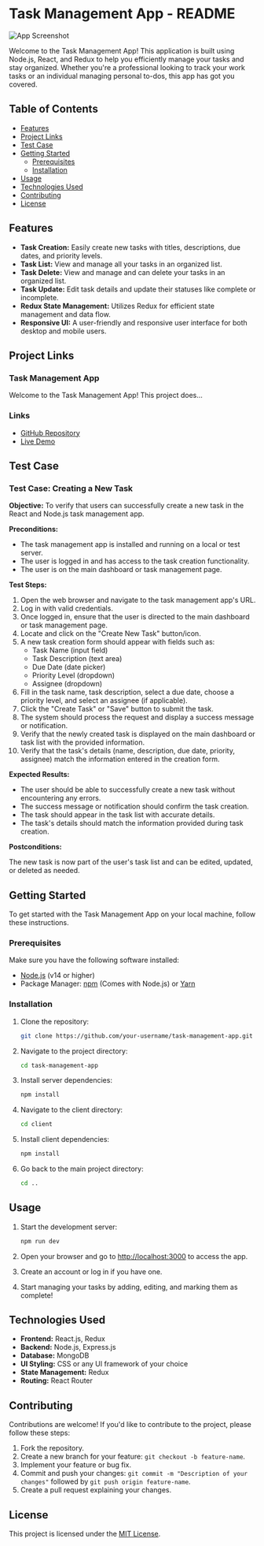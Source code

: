 # Task Management App - README

![App Screenshot](screenshot.png)

Welcome to the Task Management App! This application is built using Node.js, React, and Redux to help you efficiently manage your tasks and stay organized. Whether you're a professional looking to track your work tasks or an individual managing personal to-dos, this app has got you covered.

## Table of Contents

- [Features](#features)
- [Project Links](#project-links)
- [Test Case](#test-case)
- [Getting Started](#getting-started)
  - [Prerequisites](#prerequisites)
  - [Installation](#installation)
- [Usage](#usage)
- [Technologies Used](#technologies-used)
- [Contributing](#contributing)
- [License](#license)

## Features

- **Task Creation:** Easily create new tasks with titles, descriptions, due dates, and priority levels.
- **Task List:** View and manage all your tasks in an organized list.
- **Task Delete:** View and manage and can delete your tasks in an organized list.
- **Task Update:** Edit task details and update their statuses like complete or incomplete.
- **Redux State Management:** Utilizes Redux for efficient state management and data flow.
- **Responsive UI:** A user-friendly and responsive user interface for both desktop and mobile users.

## Project Links

  ### Task Management App
  
  Welcome to the Task Management App! This project does...
  
  ### Links
  
  - [GitHub Repository](https://github.com/gitsforvikki/task-manag-final/tree/master)
  - [Live Demo](https://task-management-backend-e0d7.onrender.com/)

## Test Case

  ### Test Case: Creating a New Task

**Objective:** To verify that users can successfully create a new task in the React and Node.js task management app.

**Preconditions:**
- The task management app is installed and running on a local or test server.
- The user is logged in and has access to the task creation functionality.
- The user is on the main dashboard or task management page.

**Test Steps:**

1. Open the web browser and navigate to the task management app's URL.
2. Log in with valid credentials.
3. Once logged in, ensure that the user is directed to the main dashboard or task management page.
4. Locate and click on the "Create New Task" button/icon.
5. A new task creation form should appear with fields such as:
   - Task Name (input field)
   - Task Description (text area)
   - Due Date (date picker)
   - Priority Level (dropdown)
   - Assignee (dropdown)
6. Fill in the task name, task description, select a due date, choose a priority level, and select an assignee (if applicable).
7. Click the "Create Task" or "Save" button to submit the task.
8. The system should process the request and display a success message or notification.
9. Verify that the newly created task is displayed on the main dashboard or task list with the provided information.
10. Verify that the task's details (name, description, due date, priority, assignee) match the information entered in the creation form.

**Expected Results:**

- The user should be able to successfully create a new task without encountering any errors.
- The success message or notification should confirm the task creation.
- The task should appear in the task list with accurate details.
- The task's details should match the information provided during task creation.

**Postconditions:**

The new task is now part of the user's task list and can be edited, updated, or deleted as needed.



## Getting Started

To get started with the Task Management App on your local machine, follow these instructions.

### Prerequisites

Make sure you have the following software installed:

- [Node.js](https://nodejs.org/) (v14 or higher)
- Package Manager: [npm](https://www.npmjs.com/) (Comes with Node.js) or [Yarn](https://yarnpkg.com/) 

### Installation

1. Clone the repository:

   ```bash
   git clone https://github.com/your-username/task-management-app.git

2. Navigate to the project directory:

    ```bash
    cd task-management-app

3. Install server dependencies:

    ```bash
    npm install

4. Navigate to the client directory:

    ```bash
    cd client

5. Install client dependencies:

    ```bash
    npm install

6. Go back to the main project directory:

    ```bash
    cd ..


## Usage

1. Start the development server:

    ```bash
    npm run dev


2. Open your browser and go to [http://localhost:3000](http://localhost:3000) to access the app.

3. Create an account or log in if you have one.

4. Start managing your tasks by adding, editing, and marking them as complete!

## Technologies Used

- **Frontend:** React.js, Redux
- **Backend:** Node.js, Express.js
- **Database:** MongoDB
- **UI Styling:** CSS or any UI framework of your choice
- **State Management:** Redux
- **Routing:** React Router


## Contributing

Contributions are welcome! If you'd like to contribute to the project, please follow these steps:

1. Fork the repository.
2. Create a new branch for your feature: `git checkout -b feature-name`.
3. Implement your feature or bug fix.
4. Commit and push your changes: `git commit -m "Description of your changes"` followed by `git push origin feature-name`.
5. Create a pull request explaining your changes.

## License

This project is licensed under the [MIT License](LICENSE).

